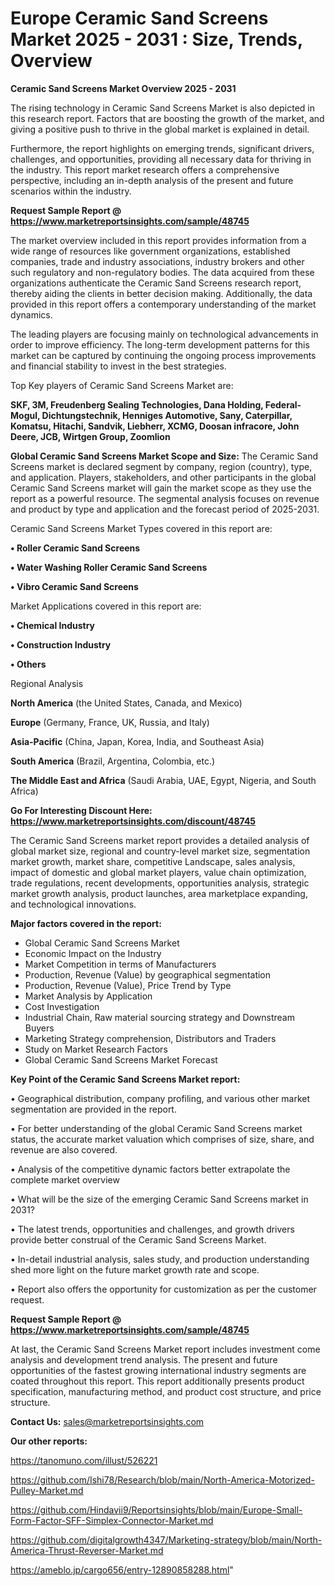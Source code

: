 # Europe Ceramic Sand Screens Market 2025 - 2031 : Size, Trends, Overview

<Strong> Ceramic Sand Screens Market Overview 2025 - 2031</strong>

The rising technology in Ceramic Sand Screens Market is also depicted in this research report. Factors that are boosting the growth of the market, and giving a positive push to thrive in the global market is explained in detail.

Furthermore, the report highlights on emerging trends, significant drivers, challenges, and opportunities, providing all necessary data for thriving in the industry. This report market research offers a comprehensive perspective, including an in-depth analysis of the present and future scenarios within the industry.

<strong>Request Sample Report @ <a href=https://www.marketreportsinsights.com/sample/48745>https://www.marketreportsinsights.com/sample/48745</a></strong>

The market overview included in this report provides information from a wide range of resources like government organizations, established companies, trade and industry associations, industry brokers and other such regulatory and non-regulatory bodies. The data acquired from these organizations authenticate the Ceramic Sand Screens research report, thereby aiding the clients in better decision making. Additionally, the data provided in this report offers a contemporary understanding of the market dynamics.

The leading players are focusing mainly on technological advancements in order to improve efficiency. The long-term development patterns for this market can be captured by continuing the ongoing process improvements and financial stability to invest in the best strategies.

Top Key players of Ceramic Sand Screens Market are:

<strong>SKF, 3M, Freudenberg Sealing Technologies, Dana Holding, Federal-Mogul, Dichtungstechnik, Henniges Automotive, Sany, Caterpillar, Komatsu, Hitachi, Sandvik, Liebherr, XCMG, Doosan infracore, John Deere, JCB, Wirtgen Group, Zoomlion</strong>

<strong><b>Global Ceramic Sand Screens Market Scope and Size:</b></strong>
The Ceramic Sand Screens market is declared segment by company, region (country), type, and application. Players, stakeholders, and other participants in the global Ceramic Sand Screens market will gain the market scope as they use the report as a powerful resource. The segmental analysis focuses on revenue and product by type and application and the forecast period of 2025-2031.

Ceramic Sand Screens Market Types covered in this report are:

<strong>•  Roller Ceramic Sand Screens

•  Water Washing Roller Ceramic Sand Screens

•  Vibro Ceramic Sand Screens</strong>

Market Applications covered in this report are:

<strong>•  Chemical Industry

•  Construction Industry

•  Others</strong> 

Regional Analysis

<strong>North America</strong> (the United States, Canada, and Mexico)

<strong>Europe</strong> (Germany, France, UK, Russia, and Italy)

<strong>Asia-Pacific</strong> (China, Japan, Korea, India, and Southeast Asia)

<strong>South America</strong> (Brazil, Argentina, Colombia, etc.)

<strong>The Middle East and Africa</strong> (Saudi Arabia, UAE, Egypt, Nigeria, and South Africa)

<strong>Go For Interesting Discount Here: <a href=https://www.marketreportsinsights.com/discount/48745>https://www.marketreportsinsights.com/discount/48745</a></strong>

The Ceramic Sand Screens market report provides a detailed analysis of global market size, regional and country-level market size, segmentation market growth, market share, competitive Landscape, sales analysis, impact of domestic and global market players, value chain optimization, trade regulations, recent developments, opportunities analysis, strategic market growth analysis, product launches, area marketplace expanding, and technological innovations.

<strong><b>Major factors covered in the report:</b></strong>
<ul>
  <li>Global Ceramic Sand Screens Market </li>
  <li>Economic Impact on the Industry</li>
  <li>Market Competition in terms of Manufacturers</li>
  <li>Production, Revenue (Value) by geographical segmentation</li>
  <li>Production, Revenue (Value), Price Trend by Type</li>
  <li>Market Analysis by Application</li>
  <li>Cost Investigation</li>
  <li>Industrial Chain, Raw material sourcing strategy and Downstream Buyers</li>
  <li>Marketing Strategy comprehension, Distributors and Traders</li>
  <li>Study on Market Research Factors</li>
  <li>Global Ceramic Sand Screens Market Forecast</li>
</ul>

<strong><b>Key Point of the Ceramic Sand Screens Market report:</b></strong>

• Geographical distribution, company profiling, and various other market segmentation are provided in the report.

• For better understanding of the global Ceramic Sand Screens market status, the accurate market valuation which comprises of size, share, and revenue are also covered.

• Analysis of the competitive dynamic factors better extrapolate the complete market overview

• What will be the size of the emerging Ceramic Sand Screens market in 2031?

• The latest trends, opportunities and challenges, and growth drivers provide better construal of the Ceramic Sand Screens Market.

• In-detail industrial analysis, sales study, and production understanding shed more light on the future market growth rate and scope.

• Report also offers the opportunity for customization as per the customer request.

<strong>Request Sample Report @ <a href=https://www.marketreportsinsights.com/sample/48745>https://www.marketreportsinsights.com/sample/48745</a></strong>

At last, the Ceramic Sand Screens Market report includes investment come analysis and development trend analysis. The present and future opportunities of the fastest growing international industry segments are coated throughout this report. This report additionally presents product specification, manufacturing method, and product cost structure, and price structure.

<strong>Contact Us:</strong>
sales@marketreportsinsights.com

<strong>Our other reports:</strong>

<a href=https://tanomuno.com/illust/526221>https://tanomuno.com/illust/526221</a>

<a href=https://github.com/Ishi78/Research/blob/main/North-America-Motorized-Pulley-Market.md>https://github.com/Ishi78/Research/blob/main/North-America-Motorized-Pulley-Market.md</a>

<a href=https://github.com/Hindavii9/Reportsinsights/blob/main/Europe-Small-Form-Factor-SFF-Simplex-Connector-Market.md>https://github.com/Hindavii9/Reportsinsights/blob/main/Europe-Small-Form-Factor-SFF-Simplex-Connector-Market.md</a>

<a href=https://github.com/digitalgrowth4347/Marketing-strategy/blob/main/North-America-Thrust-Reverser-Market.md>https://github.com/digitalgrowth4347/Marketing-strategy/blob/main/North-America-Thrust-Reverser-Market.md</a>

<a href=https://ameblo.jp/cargo656/entry-12890858288.html>https://ameblo.jp/cargo656/entry-12890858288.html</a>"
